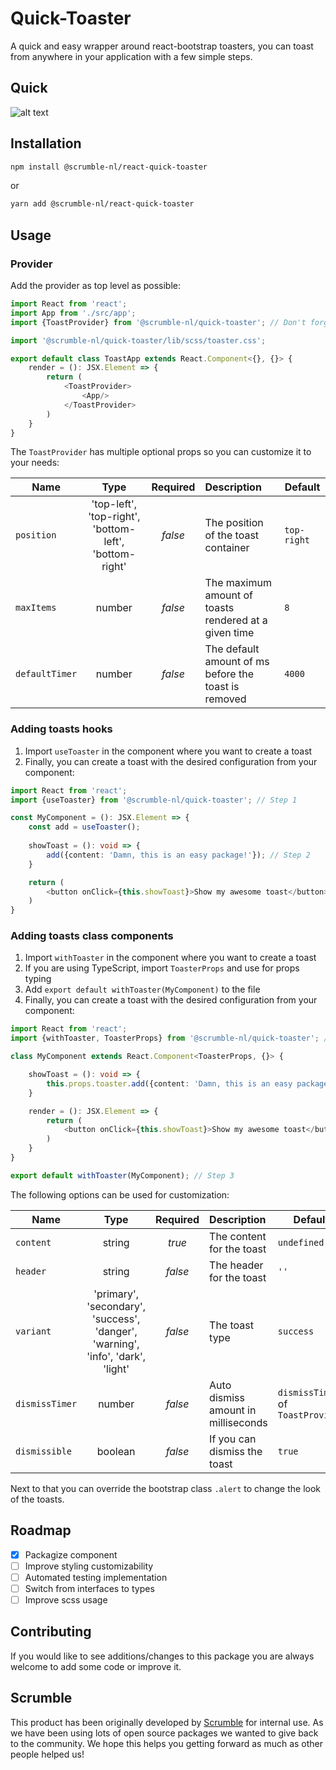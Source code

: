 # Quick-Toaster
A quick and easy wrapper around react-bootstrap toasters, you can toast from anywhere in your application with a few simple steps. 

## Quick
![alt text](https://scrumble.nl/wp-content/uploads/2020/03/quick.png "Quick image")
## Installation

```sh
npm install @scrumble-nl/react-quick-toaster
```

or

```sh
yarn add @scrumble-nl/react-quick-toaster
```
## Usage
### Provider
Add the provider as top level as possible:
```typescript
import React from 'react';
import App from './src/app';
import {ToastProvider} from '@scrumble-nl/quick-toaster'; // Don't forget to import this

import '@scrumble-nl/quick-toaster/lib/scss/toaster.css';

export default class ToastApp extends React.Component<{}, {}> {
    render = (): JSX.Element => {
        return (
            <ToastProvider>
                <App/>
            </ToastProvider>
        )       
    }       
}
```
The `ToastProvider` has multiple optional props so you can customize it to your needs:

| Name         | Type                                                                                   | Required | Description                         | Default|
|--------------|:----------------------------------------------------------------------------------------:|:----------:|:-------------------------------------|------|
| `position`      | 'top-left', 'top-right', 'bottom-left', 'bottom-right' | *false*     | The position of the toast container    | `top-right`
| `maxItems`       | number                                                                                 | *false*    | The maximum amount of toasts rendered at a given time | `8`
| `defaultTimer` | number | *false*    | The default amount of ms before the toast is removed  | `4000`

### Adding toasts hooks

1. Import `useToaster` in the component where you want to create a toast
2. Finally, you can create a toast with the desired configuration from your component:
```typescript
import React from 'react';
import {useToaster} from '@scrumble-nl/quick-toaster'; // Step 1

const MyComponent = (): JSX.Element => {
    const add = useToaster();
    
    showToast = (): void => {
        add({content: 'Damn, this is an easy package!'}); // Step 2
    }

    return (
        <button onClick={this.showToast}>Show my awesome toast</button>            
    )
}
```

### Adding toasts class components

1. Import `withToaster` in the component where you want to create a toast
2. If you are using TypeScript, import `ToasterProps` and use for props typing
3. Add `export default withToaster(MyComponent)` to the file
4. Finally, you can create a toast with the desired configuration from your component:
```typescript
import React from 'react';
import {withToaster, ToasterProps} from '@scrumble-nl/quick-toaster'; // Step 1 (& 2)

class MyComponent extends React.Component<ToasterProps, {}> {

    showToast = (): void => {
        this.props.toaster.add({content: 'Damn, this is an easy package!'}); // Step 4
    }

    render = (): JSX.Element => {
        return (
            <button onClick={this.showToast}>Show my awesome toast</button>            
        )
    }
}

export default withToaster(MyComponent); // Step 3
```

The following options can be used for customization:

| Name         | Type                                                                                   | Required | Description                         | Default |
|--------------|:----------------------------------------------------------------------------------------:|:----------:|:-------------------------------------| -------- |
| `content`      | string                                                                                 | *true*     | The content for the toast           | `undefined` |
| `header`       | string                                                                                 | *false*    | The header for the toast            | `''`
| `variant`      | 'primary', 'secondary', 'success', 'danger', 'warning', 'info', 'dark', 'light' | *false*    | The toast type                      | `success`
| `dismissTimer` | number                                                                                 | *false*    | Auto dismiss amount in milliseconds | `dismissTimer` of `ToastProvider`
| `dismissible`  | boolean                                                                                | *false*    | If you can dismiss the toast        | `true`

Next to that you can override the bootstrap class `.alert` to change the look of the toasts.

## Roadmap
- [x] Packagize component
- [ ] Improve styling customizability
- [ ] Automated testing implementation
- [ ] Switch from interfaces to types
- [ ] Improve scss usage

## Contributing
If you would like to see additions/changes to this package you are always welcome to add some code or improve it.

## Scrumble
This product has been originally developed by [Scrumble](https://www.scrumble.nl) for internal use. As we have been using lots of open source packages we wanted to give back to the community. We hope this helps you getting forward as much as other people helped us!
